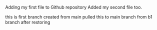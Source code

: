 Adding my first file to Github repository
Added my second file too.


this is first branch created from main
pulled this to main branch from b1 branch after restoring
